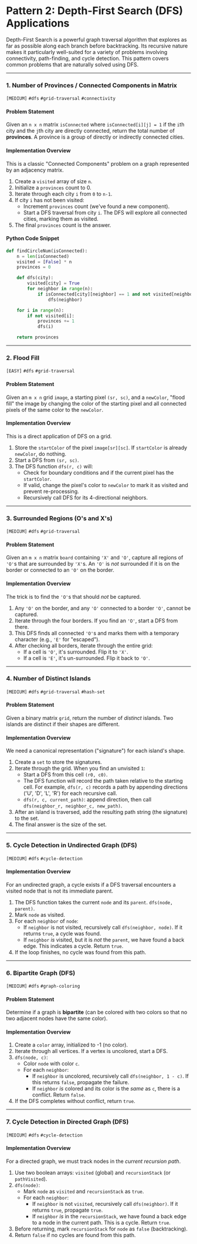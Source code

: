 # Pattern 2: Depth-First Search (DFS) Applications

Depth-First Search is a powerful graph traversal algorithm that explores as far as possible along each branch before backtracking. Its recursive nature makes it particularly well-suited for a variety of problems involving connectivity, path-finding, and cycle detection. This pattern covers common problems that are naturally solved using DFS.

---

### 1. Number of Provinces / Connected Components in Matrix
`[MEDIUM]` `#dfs` `#grid-traversal` `#connectivity`

#### Problem Statement
Given an `n x n` matrix `isConnected` where `isConnected[i][j] = 1` if the `i`th city and the `j`th city are directly connected, return the total number of **provinces**. A province is a group of directly or indirectly connected cities.

#### Implementation Overview
This is a classic "Connected Components" problem on a graph represented by an adjacency matrix.
1.  Create a `visited` array of size `n`.
2.  Initialize a `provinces` count to 0.
3.  Iterate through each city `i` from `0` to `n-1`.
4.  If city `i` has not been visited:
    - Increment `provinces` count (we've found a new component).
    - Start a DFS traversal from city `i`. The DFS will explore all connected cities, marking them as visited.
5.  The final `provinces` count is the answer.

#### Python Code Snippet
```python
def findCircleNum(isConnected):
    n = len(isConnected)
    visited = [False] * n
    provinces = 0

    def dfs(city):
        visited[city] = True
        for neighbor in range(n):
            if isConnected[city][neighbor] == 1 and not visited[neighbor]:
                dfs(neighbor)

    for i in range(n):
        if not visited[i]:
            provinces += 1
            dfs(i)

    return provinces
```

---

### 2. Flood Fill
`[EASY]` `#dfs` `#grid-traversal`

#### Problem Statement
Given an `m x n` grid `image`, a starting pixel `(sr, sc)`, and a `newColor`, "flood fill" the image by changing the color of the starting pixel and all connected pixels of the same color to the `newColor`.

#### Implementation Overview
This is a direct application of DFS on a grid.
1.  Store the `startColor` of the pixel `image[sr][sc]`. If `startColor` is already `newColor`, do nothing.
2.  Start a DFS from `(sr, sc)`.
3.  The DFS function `dfs(r, c)` will:
    - Check for boundary conditions and if the current pixel has the `startColor`.
    - If valid, change the pixel's color to `newColor` to mark it as visited and prevent re-processing.
    - Recursively call DFS for its 4-directional neighbors.

---

### 3. Surrounded Regions (O's and X's)
`[MEDIUM]` `#dfs` `#grid-traversal`

#### Problem Statement
Given an `m x n` matrix `board` containing `'X'` and `'O'`, capture all regions of `'O'`s that are surrounded by `'X'`s. An `'O'` is *not* surrounded if it is on the border or connected to an `'O'` on the border.

#### Implementation Overview
The trick is to find the `'O'`s that should *not* be captured.
1.  Any `'O'` on the border, and any `'O'` connected to a border `'O'`, cannot be captured.
2.  Iterate through the four borders. If you find an `'O'`, start a DFS from there.
3.  This DFS finds all connected `'O'`s and marks them with a temporary character (e.g., `'E'` for "escaped").
4.  After checking all borders, iterate through the entire grid:
    - If a cell is `'O'`, it's surrounded. Flip it to `'X'`.
    - If a cell is `'E'`, it's un-surrounded. Flip it back to `'O'`.

---

### 4. Number of Distinct Islands
`[MEDIUM]` `#dfs` `#grid-traversal` `#hash-set`

#### Problem Statement
Given a binary matrix `grid`, return the number of *distinct* islands. Two islands are distinct if their shapes are different.

#### Implementation Overview
We need a canonical representation ("signature") for each island's shape.
1.  Create a `set` to store the signatures.
2.  Iterate through the grid. When you find an unvisited `1`:
    - Start a DFS from this cell `(r0, c0)`.
    - The DFS function will record the path taken relative to the starting cell. For example, `dfs(r, c)` records a path by appending directions ('U', 'D', 'L', 'R') for each recursive call.
    - `dfs(r, c, current_path)`: append direction, then call `dfs(neighbor_r, neighbor_c, new_path)`.
3.  After an island is traversed, add the resulting path string (the signature) to the set.
4.  The final answer is the size of the set.

---

### 5. Cycle Detection in Undirected Graph (DFS)
`[MEDIUM]` `#dfs` `#cycle-detection`

#### Implementation Overview
For an undirected graph, a cycle exists if a DFS traversal encounters a visited node that is not its immediate parent.
1.  The DFS function takes the current `node` and its `parent`. `dfs(node, parent)`.
2.  Mark `node` as visited.
3.  For each `neighbor` of `node`:
    - If `neighbor` is not visited, recursively call `dfs(neighbor, node)`. If it returns `true`, a cycle was found.
    - If `neighbor` *is* visited, but it is *not* the `parent`, we have found a back edge. This indicates a cycle. Return `true`.
4.  If the loop finishes, no cycle was found from this path.

---

### 6. Bipartite Graph (DFS)
`[MEDIUM]` `#dfs` `#graph-coloring`

#### Problem Statement
Determine if a graph is **bipartite** (can be colored with two colors so that no two adjacent nodes have the same color).

#### Implementation Overview
1.  Create a `color` array, initialized to -1 (no color).
2.  Iterate through all vertices. If a vertex is uncolored, start a DFS.
3.  `dfs(node, c)`:
    - Color `node` with color `c`.
    - For each `neighbor`:
        - If `neighbor` is uncolored, recursively call `dfs(neighbor, 1 - c)`. If this returns `false`, propagate the failure.
        - If `neighbor` *is* colored and its color is the *same* as `c`, there is a conflict. Return `false`.
4.  If the DFS completes without conflict, return `true`.

---

### 7. Cycle Detection in Directed Graph (DFS)
`[MEDIUM]` `#dfs` `#cycle-detection`

#### Implementation Overview
For a directed graph, we must track nodes in the *current recursion path*.
1.  Use two boolean arrays: `visited` (global) and `recursionStack` (or `pathVisited`).
2.  `dfs(node)`:
    - Mark `node` as `visited` and `recursionStack` as `true`.
    - For each `neighbor`:
        - If `neighbor` is not `visited`, recursively call `dfs(neighbor)`. If it returns `true`, propagate `true`.
        - If `neighbor` *is* in the `recursionStack`, we have found a back edge to a node in the current path. This is a cycle. Return `true`.
3.  Before returning, mark `recursionStack` for `node` as `false` (backtracking).
4.  Return `false` if no cycles are found from this path.
